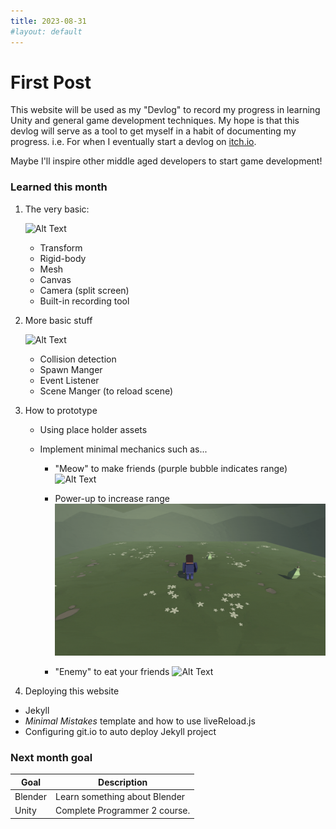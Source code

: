 ```yaml
---
title: 2023-08-31
#layout: default
---
```


First Post 
==========


This website will be used as my "Devlog" to record my progress in learning Unity and general game development techniques.
My hope is that this devlog will serve as a tool to get myself in a habit of documenting my progress. i.e. For when I eventually start a devlog on [itch.io](https://itch.io/).

Maybe I'll inspire other middle aged developers to start game development!


### Learned this month

1. The very basic:


    ![Alt Text](\asset\recording\2023_08\gif01.gif)
    - Transform
    - Rigid-body
    - Mesh
    - Canvas
    - Camera (split screen)
    - Built-in recording tool

2. More basic stuff

    ![Alt Text](\asset\recording\2023_08\gif02.gif)
    - Collision detection
    - Spawn Manger
    - Event Listener 
    - Scene Manger (to reload scene)

3. How to prototype 
    - Using place holder assets
    - Implement minimal mechanics such as...

        - "Meow" to make friends (purple bubble indicates range)
    ![Alt Text](\asset\recording\2023_08\gif03.gif)
        -  Power-up to increase range
	![Alt Text](\asset\recording\2023_08\gif04.gif)

		- "Enemy" to eat your friends
	![Alt Text](\asset\recording\2023_08\gif05.gif)

4. Deploying this website
- Jekyll
- *Minimal Mistakes* template and how to use liveReload.js
- Configuring git.io to auto deploy Jekyll project



### Next month goal


| Goal | Description |
| ----------- | ----------- |
| Blender | Learn something about Blender |
| Unity | Complete Programmer 2 course. |
